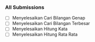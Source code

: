 ### All Submissions

* [ ] Menyelesaikan Cari Bilangan Genap
* [ ] Menyelesaikan Cari Bilangan Terbesar
* [ ] Menyelesaikan Hitung Kata
* [ ] Menyelesaikan Hitung Rata Rata